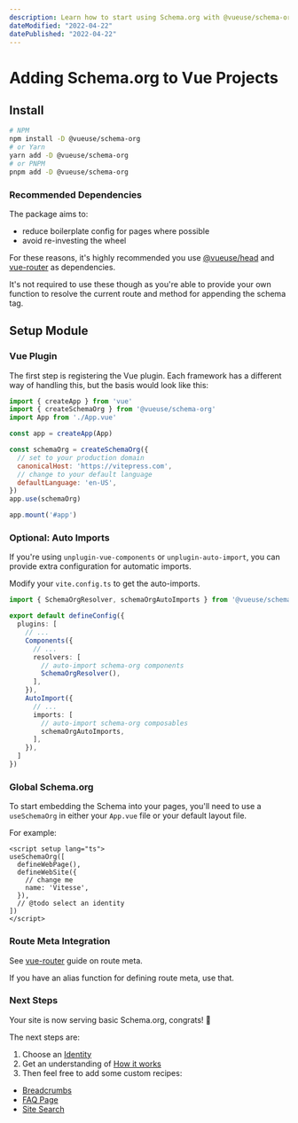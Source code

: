 ```yaml
---
description: Learn how to start using Schema.org with @vueuse/schema-org.
dateModified: "2022-04-22"
datePublished: "2022-04-22"
---
```


#  <i-logos-vue class="text-25px" /> Adding Schema.org to Vue Projects

## Install

```bash
# NPM
npm install -D @vueuse/schema-org
# or Yarn
yarn add -D @vueuse/schema-org
# or PNPM
pnpm add -D @vueuse/schema-org
```

### Recommended Dependencies

The package aims to:
- reduce boilerplate config for pages where possible
- avoid re-investing the wheel

For these reasons,
it's highly recommended
you use [@vueuse/head](https://github.com/vueuse/head) and [vue-router](https://router.vuejs.org/) as dependencies.

It's not required to use these though as you're able to provide your own function to resolve the current route and 
method for appending the schema tag.


## Setup Module

### Vue Plugin

The first step is registering the Vue plugin.
Each framework has a different way of handling this, but the basis would look like this:

```js main.js
import { createApp } from 'vue'
import { createSchemaOrg } from '@vueuse/schema-org'
import App from './App.vue'

const app = createApp(App)

const schemaOrg = createSchemaOrg({
  // set to your production domain  
  canonicalHost: 'https://vitepress.com',
  // change to your default language
  defaultLanguage: 'en-US',
})
app.use(schemaOrg)

app.mount('#app')
```


### Optional: Auto Imports

If you're using `unplugin-vue-components` or `unplugin-auto-import`, you can provide extra configuration for automatic imports.

Modify your `vite.config.ts` to get the auto-imports.

```ts vite.config.ts
import { SchemaOrgResolver, schemaOrgAutoImports } from '@vueuse/schema-org/vite'

export default defineConfig({
  plugins: [
    // ...
    Components({
      // ...
      resolvers: [
        // auto-import schema-org components  
        SchemaOrgResolver(),
      ],
    }),
    AutoImport({
      // ...
      imports: [
        // auto-import schema-org composables  
        schemaOrgAutoImports,
      ],
    }),
  ]
})
```

### Global Schema.org

To start embedding the Schema into your pages, you'll need to use a `useSchemaOrg` in either your `App.vue` file or your
default layout file.

For example:

```vue
<script setup lang="ts">
useSchemaOrg([
  defineWebPage(),
  defineWebSite({
    // change me
    name: 'Vitesse',
  }),
  // @todo select an identity
])
</script>
```

### Route Meta Integration

See [vue-router](https://router.vuejs.org/guide/advanced/meta.html#route-meta-fields) guide on route meta.

If you have an alias function for defining route meta, use that.

### Next Steps

Your site is now serving basic Schema.org, congrats! 🎉

The next steps are:
1. Choose an [Identity](/guide/guides/identity)
2. Get an understanding of [How it works](/guide/how-it-works)
3. Then feel free to add some custom recipes:

- [Breadcrumbs](/guide/recipes/breadcrumbs)
- [FAQ Page](/guide/recipes/faq)
- [Site Search](/guide/recipes/faq)
